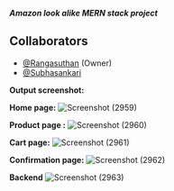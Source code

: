 **_Amazon look alike MERN stack project_**

## Collaborators  
- [@Rangasuthan](https://github.com/rangasuthan) (Owner)  
- [@Subhasankari](https://github.com/subhasankari95)

**Output screenshot:**

**Home page:**
![Screenshot (2959)](https://github.com/user-attachments/assets/c77f4da4-ff66-4955-ae74-bea2a500bb51)

**Product page :**
![Screenshot (2960)](https://github.com/user-attachments/assets/62a45a09-e089-46c9-83d7-30b2afc8cf8c)

**Cart page:**
![Screenshot (2961)](https://github.com/user-attachments/assets/13f15c59-d80c-4777-892b-99c8514aa789)

**Confirmation page:**
![Screenshot (2962)](https://github.com/user-attachments/assets/cae4425a-a45e-4f86-bdbc-ec8363288a3f)

**Backend**
![Screenshot (2963)](https://github.com/user-attachments/assets/7c283efa-3e47-4753-a7d9-7e37210cec50)
